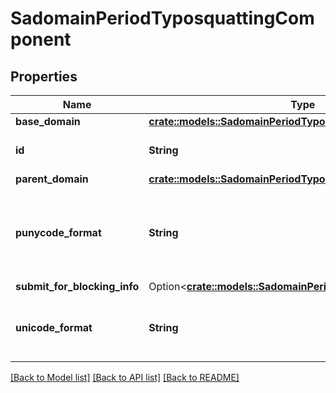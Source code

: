 # SadomainPeriodTyposquattingComponent

## Properties

Name | Type | Description | Notes
------------ | ------------- | ------------- | -------------
**base_domain** | [**crate::models::SadomainPeriodTyposquattingBaseDomain**](sadomain.TyposquattingBaseDomain.md) |  |
**id** | **String** | The ID of the infrastructure component |
**parent_domain** | [**crate::models::SadomainPeriodTyposquattingParentDomain**](sadomain.TyposquattingParentDomain.md) |  |
**punycode_format** | **String** | The Punycode representation of the infrastructure component, i.e. starting with `xn--` |
**submit_for_blocking_info** | Option<[**crate::models::SadomainPeriodSubmitForBlockingInfo**](sadomain.SubmitForBlockingInfo.md)> |  | [optional]
**unicode_format** | **String** | The Unicode representation of the infrastructure component |

[[Back to Model list]](../README.md#documentation-for-models) [[Back to API list]](../README.md#documentation-for-api-endpoints) [[Back to README]](../README.md)
